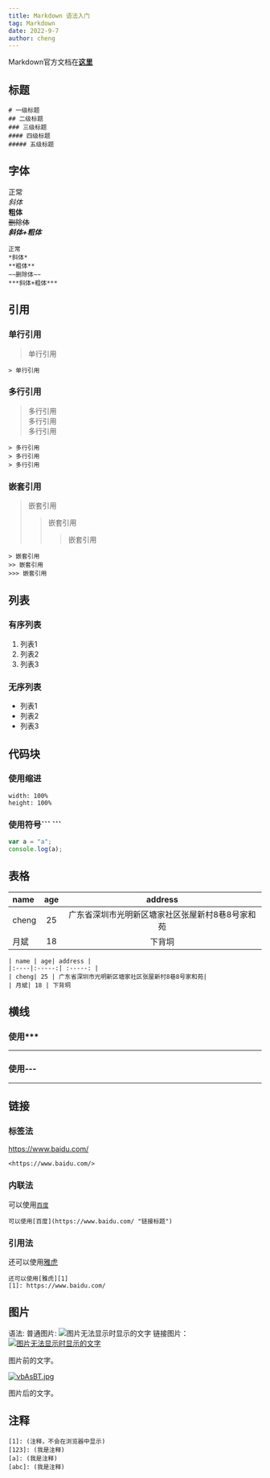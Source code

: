 ```yaml
---
title: Markdown 语法入门
tag: Markdown
date: 2022-9-7
author: cheng
---
```


Markdown官方文档在[**这里**](https://www.markdownguide.org/cheat-sheet/)

## 标题

    # 一级标题
    ## 二级标题
    ### 三级标题
    #### 四级标题
    ##### 五级标题

## 字体

正常  
*斜体*  
**粗体**  
~~删除体~~  
***斜体+粗体***  

    正常
    *斜体*
    **粗体**
    ~~删除体~~
    ***斜体+粗体***

## 引用

### 单行引用

> 单行引用  

    > 单行引用

### 多行引用

> 多行引用  
> 多行引用  
> 多行引用  

    > 多行引用
    > 多行引用
    > 多行引用

### 嵌套引用

> 嵌套引用  
>> 嵌套引用  
>>> 嵌套引用  

    > 嵌套引用  
    >> 嵌套引用  
    >>> 嵌套引用 


## 列表 

### 有序列表

1. 列表1
2. 列表2
3. 列表3

### 无序列表

- 列表1
- 列表2
- 列表3


## 代码块

### 使用缩进  

    width: 100%
    height: 100%
    

### 使用符号\`\`\` \`\`\`

``` javascript
var a = "a";
console.log(a);
```

## 表格

| name | age| address |
|:----|:-----:| :-----: |
| cheng| 25 | 广东省深圳市光明新区塘家社区张屋新村8巷8号家和苑|
| 月斌| 18 | 下背垌

    | name | age| address |
    |:----|:-----:| :-----: |
    | cheng| 25 | 广东省深圳市光明新区塘家社区张屋新村8巷8号家和苑|
    | 月斌| 18 | 下背垌

## 横线

### 使用\*\*\*

***

### 使用\-\-\-

---

## 链接

### 标签法

<https://www.baidu.com/>  

    <https://www.baidu.com/>

### 内联法

可以使用[`百度`](https://www.baidu.com/ "链接标题")

    可以使用[百度](https://www.baidu.com/ "链接标题")

### 引用法
还可以使用[雅虎][1]

[1]: https://www.baidu.com/

    还可以使用[雅虎][1]
    [1]: https://www.baidu.com/


## 图片

语法: 
    普通图片:  ![图片无法显示时显示的文字](imagePath "title")
    链接图片： [![图片无法显示时显示的文字](imagePath "title")](外部链接url)

图片前的文字。

[![vbAsBT.jpg](http://cloudy-image.test.upcdn.net/image/20220907.jpg)](https://console.upyun.com/services/cloudy-image/filemanage/)

图片后的文字。

## 注释

[1]: 我是注释
[123]: (我是注释)
[a]: (我是注释)
[abc]: (我是注释)

    [1]: (注释，不会在浏览器中显示)
    [123]: (我是注释)
    [a]: (我是注释)
    [abc]: (我是注释)